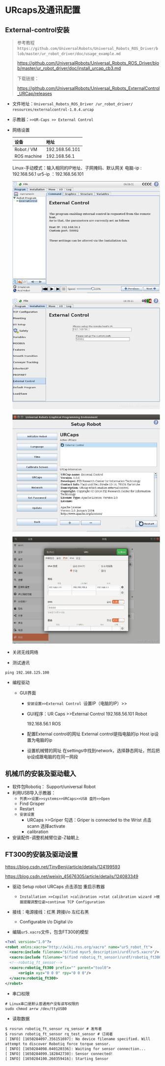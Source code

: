 # URcaps及通讯配置

## External-control安装

> 参考教程`https://github.com/UniversalRobots/Universal_Robots_ROS_Driver/blob/master/ur_robot_driver/doc/usage_example.md`
>
> https://github.com/UniversalRobots/Universal_Robots_ROS_Driver/blob/master/ur_robot_driver/doc/install_urcap_cb3.md
>
> 下载链接：
>
> https://github.com/UniversalRobots/Universal_Robots_ExternalControl_URCap/releases

- 文件地址：`Universal_Robots_ROS_Driver /ur_robot_driver/ resources/externalcontrol-1.0.4.urcap`

- 示教器：`>>UR-Caps >> External Control`

- 网络设置

  | 设备        | 地址           |
  | ----------- | -------------- |
  | Robot / VM  | 192.168.56.101 |
  | ROS machine | 192.168.56.1   |

  Linux-手动模式：输入相同的IP地址、子网掩码、默认网关
  电脑-ip : 192.168.56.1
  ur5-ip ：192.168.56.101

  ![在这里插入图片描述](../../../../assets/44_在这里插入图片描述.png)

  ![在这里插入图片描述](../../../../assets/45_在这里插入图片描述.png)

  ![在这里插入图片描述](../../../../assets/46_在这里插入图片描述.png)

  ![8b8adfab9b9b4a5d927a0bc21248217f](../../../../assets/47_8b8adfab9b9b4a5d927a0bc21248217f.png)

- 关闭无线网络

- 测试通讯

```shell
ping 192.168.125.100
```

- 编程驱动

  - GUI界面

    - `安装设置>>External Control `设置IP（电脑的IP）>>

    - GUI程序：UR Caps >>External Control
      192.168.56.101 Robot

      192.168.56.1 ROS

    - 配置External control的网址
      External control是指电脑的ip
      Host ip设置为电脑的ip

    - 设置机械臂的网址
      在settings中找到network，选择静态网址，然后把ip设成跟电脑的在同一网段

## 机械爪的安装及驱动载入

- 软件包Robotiq： Support/universal Robot
- 利用USB导入示教器：
  - `列表>>设置>>systems>>URCaps>>USB 盘符>>Open`
  - Find Grisper 
  - Restart
  - `安装设置`
    - URCaps >>Griper
      勾选：Griper is connected to the Wrist 
      点击scann 选择activate
    - calibration 
- 安装配件-调整机械臂位姿-Z轴朝上

## FT300的安装及驱动设置

https://blog.csdn.net/TinyBenji/article/details/124199593

https://blog.csdn.net/weixin_45676305/article/details/124083349



- 驱动 Setup robot
  URCaps 点击添加 重启示教器
  - `Installation >>Copilot >calibration >stat calibration wizard >根据提醒调整位姿>continue
    TCP Configuration`

- 接线：电源接线：红黑 跨接i/o 左红右黑
  - Configurable i/o
    Digital i/o

- 编辑`ur5.xacro`文件，包含FT300的模型

```xml
<?xml version="1.0"?>
<robot xmlns:xacro="http://wiki.ros.org/xacro" name="ur5_robot_ft">  
  <xacro:include filename="$(find myur5_description)/urdf/ur5.xacro"/>
  <xacro:include filename="$(find robotiq_ft_sensor)/urdf/robotiq_ft300.urdf.xacro"/> 
  <!--robotiq_ft_sensor-->
  <xacro:robotiq_ft300 prefix="" parent="tool0">
      <origin xyz="0 0 0" rpy="0 0 0"/>
  </xacro:robotiq_ft300>
</robot>
```

- 串口权限

```shell
# Linux串口是默认普通用户没有读写权限的
sudo chmod a+rw /dev/ttyUSB0
```

- 读取数据

````shell
$ rosrun robotiq_ft_sensor rq_sensor # 发布者
$ rosrun robotiq_ft_sensor rq_test_sensor # 订阅者
[ INFO] [1650284097.356151697]: No device filename specified. Will attempt to discover Robotiq force torque sensor.
[ INFO] [1650284098.040120336]: Waiting for sensor connection...
[ INFO] [1650284099.182842730]: Sensor connected!
[ INFO] [1650284100.260359416]: Starting Sensor
````

